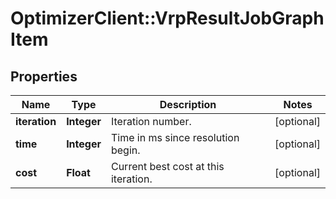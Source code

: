 # OptimizerClient::VrpResultJobGraphItem

## Properties
Name | Type | Description | Notes
------------ | ------------- | ------------- | -------------
**iteration** | **Integer** | Iteration number. | [optional] 
**time** | **Integer** | Time in ms since resolution begin. | [optional] 
**cost** | **Float** | Current best cost at this iteration. | [optional] 


